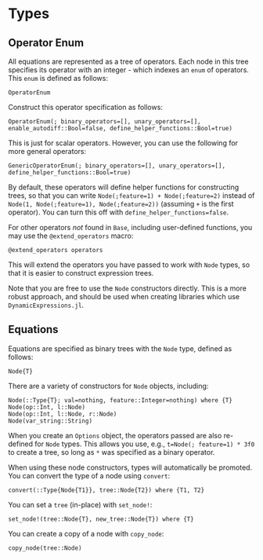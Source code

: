 # Types

## Operator Enum

All equations are represented as a tree of operators. Each node in this tree
specifies its operator with an integer - which indexes an `enum` of operators.
This `enum` is defined as follows:

```@docs
OperatorEnum
```

Construct this operator specification as follows:

```@docs
OperatorEnum(; binary_operators=[], unary_operators=[], enable_autodiff::Bool=false, define_helper_functions::Bool=true)
```

This is just for scalar operators. However, you can use
the following for more general operators:

```@docs
GenericOperatorEnum(; binary_operators=[], unary_operators=[], define_helper_functions::Bool=true)
```

By default, these operators will define helper functions for constructing trees,
so that you can write `Node(;feature=1) + Node(;feature=2)` instead of
`Node(1, Node(;feature=1), Node(;feature=2))` (assuming `+` is the first operator).
You can turn this off with `define_helper_functions=false`.

For other operators *not* found in `Base`, including user-defined functions, you may
use the `@extend_operators` macro:

```@docs
@extend_operators operators
```

This will extend the operators you have passed to work with `Node` types, so that
it is easier to construct expression trees.

Note that you are free to use the `Node` constructors directly.
This is a more robust approach, and should be used when creating libraries
which use `DynamicExpressions.jl`.

## Equations

Equations are specified as binary trees with the `Node` type, defined
as follows:

```@docs
Node{T}
```

There are a variety of constructors for `Node` objects, including:

```@docs
Node(::Type{T}; val=nothing, feature::Integer=nothing) where {T}
Node(op::Int, l::Node)
Node(op::Int, l::Node, r::Node)
Node(var_string::String)
```

When you create an `Options` object, the operators
passed are also re-defined for `Node` types.
This allows you use, e.g., `t=Node(; feature=1) * 3f0` to create a tree, so long as
`*` was specified as a binary operator.

When using these node constructors, types will automatically be promoted.
You can convert the type of a node using `convert`:

```@docs
convert(::Type{Node{T1}}, tree::Node{T2}) where {T1, T2}
```

You can set a `tree` (in-place) with `set_node!`:

```@docs
set_node!(tree::Node{T}, new_tree::Node{T}) where {T}
```

You can create a copy of a node with `copy_node`:

```@docs
copy_node(tree::Node)
```
